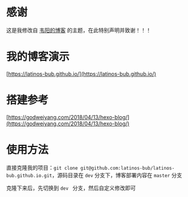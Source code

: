 # 感谢
这是我修改自 [韦阳的博客](https://godweiyang.com/about/) 的主题，在此特别声明并致谢！！！



# 我的博客演示
[https://latinos-bub.github.io/](https://latinos-bub.github.io/)

# 搭建参考
[https://godweiyang.com/2018/04/13/hexo-blog/](https://godweiyang.com/2018/04/13/hexo-blog/)

# 使用方法
直接克隆我的项目：`git clone git@github.com:latinos-bub/latinos-bub.github.io.git`，源码目录在 `dev` 分支下，博客部署内容在 `master` 分支

克隆下来后，先切换到 `dev ` 分支，然后自定义修改即可
